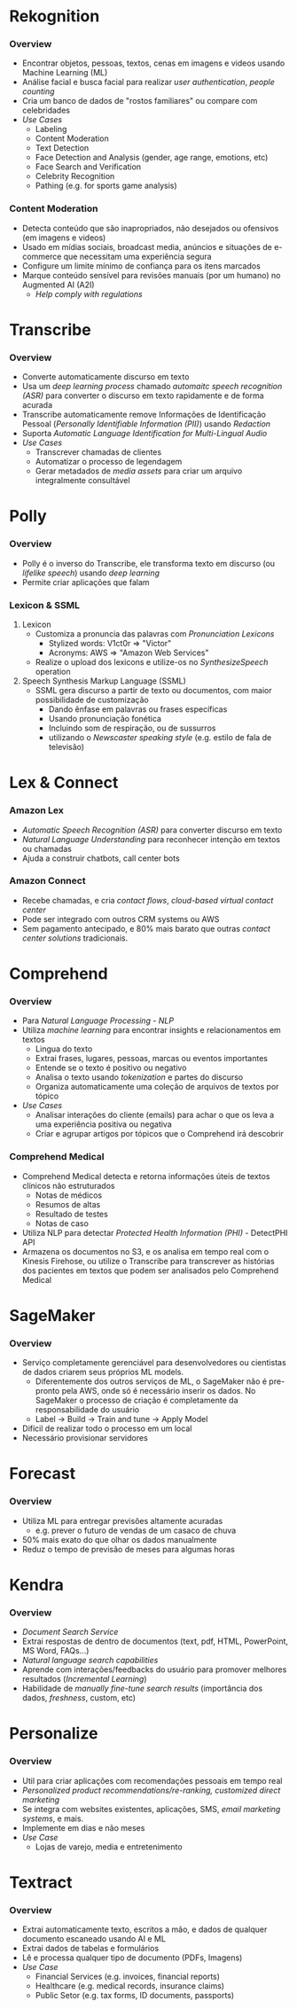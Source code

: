 # Rekognition
### Overview
- Encontrar objetos, pessoas, textos, cenas em imagens e videos usando Machine Learning (ML)
- Análise facial e busca facial para realizar *user authentication*, *people counting*
- Cria um banco de dados de "rostos familiares" ou compare com celebridades
- *Use Cases*
	- Labeling
	- Content Moderation
	- Text Detection
	- Face Detection and Analysis (gender, age range, emotions, etc)
	- Face Search and Verification
	- Celebrity Recognition
	- Pathing (e.g. for sports game analysis)

### Content Moderation
- Detecta conteúdo que são inapropriados, não desejados ou ofensivos (em imagens e videos)
- Usado em mídias sociais, broadcast media, anúncios e situações de e-commerce que necessitam uma experiência segura
- Configure um limite mínimo de confiança para os itens marcados
- Marque conteúdo sensível para revisões manuais (por um humano) no Augmented AI (A2I)
	- *Help comply with regulations*

# Transcribe
### Overview
- Converte automaticamente discurso em texto
- Usa um *deep learning process* chamado *automaitc speech recognition (ASR)* para converter o discurso em texto rapidamente e de forma acurada
- Transcribe automaticamente remove Informações de Identificação Pessoal (*Personally Identifiable Information (PII)*) usando *Redaction*
- Suporta *Automatic Language Identification for Multi-Lingual Audio*
- *Use Cases*
	- Transcrever chamadas de clientes
	- Automatizar o processo de legendagem
	- Gerar metadados de *media assets* para criar um arquivo integralmente consultável

# Polly
### Overview
- Polly é o inverso do Transcribe, ele transforma texto em discurso (ou *lifelike speech*) usando *deep learning*
- Permite criar aplicações que falam

### Lexicon & SSML
1. Lexicon
   - Customiza a pronuncia das palavras com *Pronunciation Lexicons*
	   - Stylized words: V1ct0r => "Victor"
	   - Acronyms: AWS => "Amazon Web Services"
   - Realize o upload dos lexicons e utilize-os no *SynthesizeSpeech* operation
2. Speech Synthesis Markup Language (SSML)
   - SSML gera discurso a partir de texto ou documentos, com maior possibilidade de customização
	   - Dando ênfase em palavras ou frases específicas
	   - Usando pronunciação fonética
	   - Incluindo som de respiração, ou de sussurros
	   - utilizando o *Newscaster speaking style* (e.g. estilo de fala de televisão)

# Lex & Connect
### Amazon Lex
- *Automatic Speech Recognition (ASR)* para converter discurso em texto
- *Natural Language Understanding* para reconhecer intenção em textos ou chamadas
- Ajuda a construir chatbots, call center bots
### Amazon Connect
- Recebe chamadas, e cria *contact flows*, *cloud-based virtual contact center*
- Pode ser integrado com outros CRM systems ou AWS
- Sem pagamento antecipado, e 80% mais barato que outras *contact center solutions* tradicionais.

# Comprehend
### Overview
- Para *Natural Language Processing - NLP*
- Utiliza *machine learning* para encontrar insights e relacionamentos em textos
	- Lingua do texto
	- Extrai frases, lugares, pessoas, marcas ou eventos importantes
	- Entende se o texto é positivo ou negativo
	- Analisa o texto usando *tokenization* e partes do discurso
	- Organiza automaticamente uma coleção de arquivos de textos por tópico
- *Use Cases*
	- Analisar interações do cliente (emails) para achar o que os leva a uma experiência positiva ou negativa
	- Criar e agrupar artigos por tópicos que o Comprehend irá descobrir

### Comprehend Medical
- Comprehend Medical detecta e retorna informações úteis de textos clínicos não estruturados
	- Notas de médicos
	- Resumos de altas
	- Resultado de testes
	- Notas de caso
- Utiliza NLP para detectar *Protected Health Information (PHI)* - DetectPHI API
- Armazena os documentos no S3, e os analisa em tempo real com o Kinesis Firehose, ou utilize o Transcribe para transcrever as histórias dos pacientes em textos que podem ser analisados pelo Comprehend Medical

# SageMaker
### Overview
- Serviço completamente gerenciável para desenvolvedores ou cientistas de dados criarem seus próprios ML models.
	- Diferentemente dos outros serviços de ML, o SageMaker não é pre-pronto pela AWS, onde só é necessário inserir os dados. No SageMaker o processo de criação é completamente da responsabilidade do usuário
	- Label -> Build -> Train and tune -> Apply Model
- Difícil de realizar todo o processo em um local
- Necessário provisionar servidores

# Forecast
### Overview
- Utiliza ML para entregar previsões altamente acuradas
	- e.g. prever o futuro de vendas de um casaco de chuva
- 50% mais exato do que olhar os dados manualmente
- Reduz o tempo de previsão de meses para algumas horas

# Kendra
### Overview
- *Document Search Service*
- Extrai respostas de dentro de documentos (text, pdf, HTML, PowerPoint, MS Word, FAQs...)
- *Natural language search capabilities*
- Aprende com interações/feedbacks do usuário para promover melhores resultados (*Incremental Learning*)
- Habilidade de *manually fine-tune search results* (importância dos dados, *freshness*, custom, etc)

# Personalize
### Overview
- Util para criar aplicações com recomendações pessoais em tempo real
- *Personalized product recommendations/re-ranking, customized direct marketing*
- Se integra com websites existentes, aplicações, SMS, *email marketing systems*, e mais.
- Implemente em dias e não meses
- *Use Case*
	- Lojas de varejo, media e entretenimento

# Textract
### Overview
- Extrai automaticamente texto, escritos a mão, e dados de qualquer documento escaneado usando AI e ML
- Extrai dados de tabelas e formulários
- Lê e processa qualquer tipo de documento (PDFs, Imagens)
- *Use Case*
	- Financial Services (e.g. invoices, financial reports)
	- Healthcare (e.g. medical records, insurance claims)
	- Public Setor (e.g. tax forms, ID documents, passports)